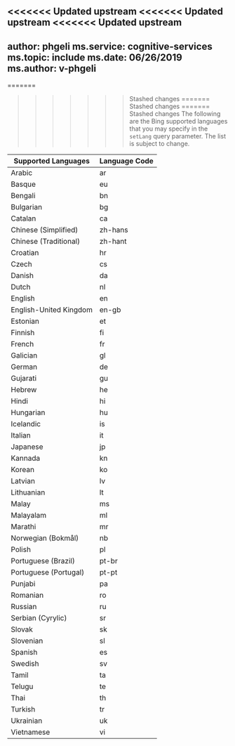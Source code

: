 <<<<<<< Updated upstream
<<<<<<< Updated upstream
<<<<<<< Updated upstream
---
author: phgeli
ms.service: cognitive-services
ms.topic: include
ms.date: 06/26/2019
ms.author: v-phgeli
---

=======
>>>>>>> Stashed changes
=======
>>>>>>> Stashed changes
=======
>>>>>>> Stashed changes
The following are the Bing supported languages that you may specify in the `setLang` query parameter. The list is subject to change.  
  
|Supported Languages|Language Code|  
|---------------------|------------------|  
|Arabic|ar|
|Basque|eu|
|Bengali|bn|
|Bulgarian|bg|
|Catalan|ca|
|Chinese (Simplified)|zh-hans|
|Chinese (Traditional)|zh-hant|
|Croatian|hr|
|Czech|cs|
|Danish​|da|
|Dutch​|nl|
|English|en|
|English-United Kingdom|en-gb|
|Estonian|et|
|Finnish|fi|
|French|fr|
|Galician|gl|
|German|de|
|Gujarati|gu|
|Hebrew|he|
|Hindi|hi|
|Hungarian|hu|
|Icelandic|is|
|Italian|it|
|Japanese|jp|
|Kannada|kn|
|Korean|ko|
|Latvian|lv|
|Lithuanian|lt|
|Malay|ms|
|Malayalam |ml|
|Marathi|mr|
|Norwegian (Bokmål)|nb|
|Polish​|pl|
|Portuguese (Brazil)​|pt-br|
|Portuguese (Portugal)​|pt-pt|
|Punjabi​|pa|
|Romanian|ro|
|Russian|ru|
|Serbian (Cyrylic)|sr|
|Slovak​|sk|
|Slovenian​|sl|
|Spanish|es|
|Swedish|sv|
|Tamil|ta|
|Telugu|te|
|Thai|th|
|Turkish|tr|
|Ukrainian|uk|
|Vietnamese|vi|